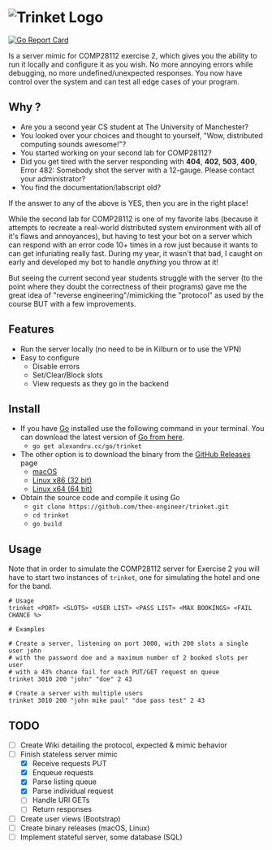 # ![Trinket Logo](https://github.com/thee-engineer/trinket/blob/master/trinket.png?raw=true)

[![Go Report Card](https://goreportcard.com/badge/alexandru.cc/go/trinket)](https://goreportcard.com/report/alexandru.cc/go/trinket)

Is a server mimic for COMP28112 exercise 2, which gives you the ability to run it locally and configure it as you wish. No more annoying errors while debugging, no more undefined/unexpected responses. You now have control over the system and can test all edge cases of your program.

## Why ?

* Are you a second year CS student at The University of Manchester?
* You looked over your choices and thought to yourself, "Wow, distributed computing sounds awesome!"?
* You started working on your second lab for COMP28112?
* Did you get tired with the server responding with **404**, **402**, **503**, **400**, Error 482: Somebody shot the server with a 12-gauge. Please contact your administrator?
* You find the documentation/labscript old?

If the answer to any of the above is YES, then you are in the right place!

While the second lab for COMP28112 is one of my favorite labs (because it attempts to recreate a real-world distributed system environment with all of it's flaws and annoyances), but having to test your bot on a server which can respond with an error code 10+ times in a row just because it wants to can get infuriating really fast. During my year, it wasn't that bad, I caught on early and developed my bot to handle *anything* you throw at it!

But seeing the current second year students struggle with the server (to the point where they doubt the correctness of their programs) gave me the great idea of "reverse engineering"/mimicking the "protocol" as used by the course BUT with a few improvements.

## Features

* Run the server locally (no need to be in Kilburn or to use the VPN)
* Easy to configure
  * Disable errors
  * Set/Clear/Block slots
  * View requests as they go in the backend

## Install

* If you have [Go](https://golang.org) installed use the following command in your terminal. You can download the latest version of [Go from here](https://golang.org/dl/).
  * `go get alexandru.cc/go/trinket`
* The other option is to download the binary from the [GitHub Releases](https://github.com/thee-engineer/trinket/releases) page
  * [macOS](#)
  * [Linux x86 (32 bit)](#)
  * [Linux x64 (64 bit)](#)
* Obtain the source code and compile it using Go
  * `git clone https://github.com/thee-engineer/trinket.git`
  * `cd trinket`
  * `go build`

## Usage

Note that in order to simulate the COMP28112 server for Exercise 2 you will
have to start two instances of `trinket`, one for simulating the hotel and
one for the band.

```shell
# Usage
trinket <PORT> <SLOTS> <USER LIST> <PASS LIST> <MAX BOOKINGS> <FAIL CHANCE %>

# Examples

# Create a server, listening on port 3000, with 200 slots a single user john
# with the password doe and a maximum number of 2 booked slots per user
# with a 43% chance fail for each PUT/GET request on queue
trinket 3010 200 "john" "doe" 2 43

# Create a server with multiple users
trinket 3010 200 "john mike paul" "doe pass test" 2 43
```

## TODO

- [ ] Create Wiki detailing the protocol, expected & mimic behavior
- [ ] Finish stateless server mimic
  - [x] Receive requests PUT
  - [x] Enqueue requests
  - [x] Parse listing queue
  - [x] Parse individual request
  - [ ] Handle URI GETs
  - [ ] Return responses
- [ ] Create user views (Bootstrap)
- [ ] Create binary releases (macOS, Linux)
- [ ] Implement stateful server, some database (SQL)
